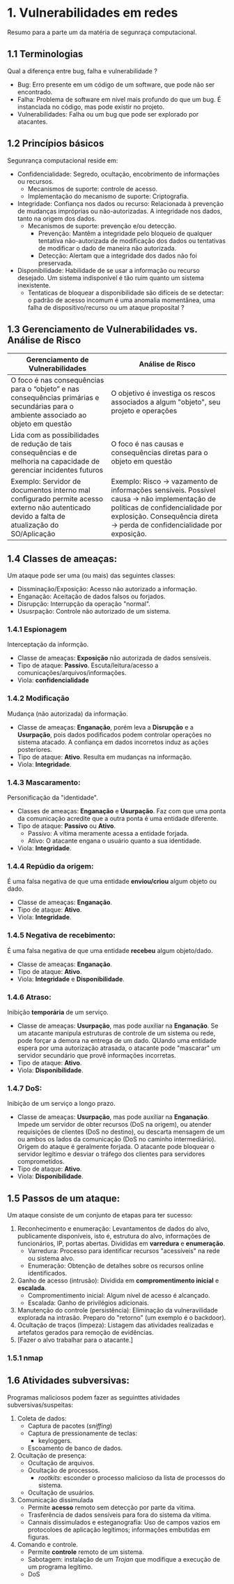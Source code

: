 # 1. Vulnerabilidades em redes
Resumo para a parte um da matéria de segunraça computacional.

## 1.1 Terminologias
Qual a diferença entre bug, falha e vulnerabilidade ?

- Bug: Erro presente em um código de um software, que pode não ser encontrado.
- Falha: Problema de software em nível mais profundo do que um bug. É instanciada no código, mas pode existir no projeto.
- Vulnerabilidades: Falha ou um bug que pode ser explorado por atacantes.

## 1.2 Princípios básicos
Segunrança computacional reside em:
- Confidencialidade: Segredo, ocultação, encobrimento de informações ou recursos.
  - Mecanismos de suporte: controle de acesso.
  - Implementação do mecanismo de suporte: Criptografia.
- Integridade: Confiança nos dados ou recurso: Relacionada à prevenção de mudanças impróprias ou não-autorizadas. A integridade nos dados, tanto na origem dos dados.
  - Mecanismos de suporte: prevenção e/ou detecção.
    - Prevenção: Mantêm a integridade pelo bloqueio de qualquer tentativa não-autorizada de modificação dos dados ou tentativas de modificar o dado de maneira não autorizada.
    - Detecção: Alertam que a integridade dos dados não foi preservada.
- Disponibilidade: Habilidade de se usar a informação ou recurso desejado. Um sistema indisponível é tão ruim quanto um sistema inexistente.
    - Tentaticas de bloquear a disponibilidade são difíceis de se detectar: o padrão de acesso incomum é uma anomalia momentânea, uma falha de dispositivo/recurso ou um ataque proposital ?


## 1.3 Gerenciamento de Vulnerabilidades vs. Análise de Risco
| Gerenciamento de Vulnerabilidades | Análise de Risco |
| --- | --- |
| O foco é nas consequências para o “objeto” e nas consequências primárias e secundárias para o ambiente associado ao objeto em questão | O objetivo é investiga os rescos associados a algum "objeto", seu projeto e operações|
| Lida com as possibilidades de redução de tais consequências e de melhoria na capacidade de gerenciar incidentes futuros | O foco é nas causas e consequências diretas para o objeto em questão |
| Exemplo: Servidor de documentos interno mal configurado permite acesso externo não autenticado devido a falta de atualização do SO/Aplicação | Exemplo: Risco -> vazamento de informações sensíveis. Possível causa -> não implementação de políticas de confidencialidade por explosição. Consequência direta -> perda de confidencialidade por exposição. |


## 1.4 Classes de ameaças:
Um ataque pode ser uma (ou mais) das seguintes classes:

- Dissminação/Exposição: Acesso não autorizado a informação.
- Enganação: Aceitação de dados falsos ou forjados.
- Disrupção: Interrupção da operação "normal".
- Ususrpação: Controle não autorizado de um sistema.

### 1.4.1 Espionagem
Interceptação da informção.
- Classe de ameaças: **Exposição** não autorizada de dados sensíveis.
- Tipo de ataque: **Passívo**. Escuta/leitura/acesso a comunicações/arquivos/informações.
- Viola: **confidencialidade**

### 1.4.2 Modificação
Mudança (não autorizada) da informação.
- Classe de ameaças: **Enganação**, porém leva a **Disrupção** e a **Usurpação**, pois dados podificados podem controlar operações no sistema atacado. A confiança em dados incorretos induz as ações posteriores.
- Tipo de ataque: **Ativo**. Resulta em mudanças na informação.
- Viola: **Integridade**.

### 1.4.3 Mascaramento:
Personificação da "identidade".
- Classes de ameaças: **Enganação** e **Usurpação**. Faz com que uma ponta da comunicação acredite que a outra ponta é uma entidade diferente.
- Tipo de ataque: **Passívo** ou **Ativo**.
  - Passívo: A vítima meramente acessa a entidade forjada.
  - Ativo: O atacante engana o usuário quanto a sua identidade.
- Viola: **Integridade**.

### 1.4.4 Repúdio da origem:
É uma falsa negativa de que uma entidade **enviou/criou** algum objeto ou dado.
- Classe de ameaças: **Enganação**.
- Tipo de ataque: **Ativo**.
- Viola: **Integridade**.


### 1.4.5 Negativa de recebimento:
É uma falsa negativa de que uma entidade **recebeu** algum objeto/dado.
- Classe de ameaças: **Enganação**.
- Tipo de ataque: **Ativo**.
- Viola: **Integridade** e **Disponibilidade**.


### 1.4.6 Atraso:
Inibição **temporária** de um serviço.
- Classe de ameaças: **Usurpação**, mas pode auxiliar na **Enganação**. Se um atacante manipula estruturas de controle de um sistema ou rede, pode forçar a demora na entrega de um dado. QUando uma entidade espera por uma autorização atrasada, o atacante pode "mascarar" um servidor secundário que provê informações incorretas.
- Tipo de ataque: **Ativo**.
- Viola: **Disponibilidade**.


### 1.4.7 DoS:
Inibição de um serviço a longo prazo.
- Classe de ameaças: **Usurpação**, mas pode auxiliar na **Enganação**. Impede um servidor de obter recursos (DoS na origem), ou atender requisições de clientes (DoS no destino), ou descarta mensagem de um ou ambos os lados da comunicação (DoS no caminho intermediário). Origem do ataque é geralmente forjada. O atacante pode bloquear o servidor legítimo e desviar o tráfego dos clientes para servidores comprometidos.
- Tipo de ataque: **Ativo**.
- Viola: **Disponibilidade**.

## 1.5 Passos de um ataque:
Um ataque consiste de um conjunto de etapas para ter sucesso:
1. Reconhecimento e enumeração: Levantamentos de dados do alvo, publicamente disponíveis, isto é, estrutura do alvo, informações de funcionários, IP, portas abertas. Dividídas em **varredura** e **enumeração**.
    - Varredura: Processo para identificar recursos "acessíveis" na rede ou sistema alvo. 
    - Enumeração: Obtenção de detalhes sobre os recursos online identificados.
2. Ganho de acesso (intrusão): Dividida em **compromentimento inicial** e **escalada**.
    - Compromentimento inicial: Algum nível de acesso é alcançado.
    - Escalada: Ganho de privilégios adicionais.
3. Manutenção do controle (persistência): Eliminação da vulneravilidade explorada na intrasão. Preparo do "retorno" (um exemplo é o backdoor).
4. Ocultação de traços (limpeza): Listagem das atividades realizadas e artefatos gerados para remoção de evidências.
5. [Fazer o alvo trabalhar para o atacante.]

### 1.5.1 nmap 

## 1.6 Atividades subversivas:
Programas maliciosos podem fazer as seguinttes atividades subversivas/suspeitas:
1. Coleta de dados:
    - Captura de pacotes (*sniffing*)
    - Captura de pressionamente de teclas:
        - keyloggers.
    - Escoamento de banco de dados.
2. Ocultação de presença:
    - Ocultação de arquivos.
    - Ocultação de processos.
        - _rootkits_: esconder o processo malicioso da lista de processos do sistema.
    - Ocultação de usuários.
3. Comunicação dissimulada
    - Permite **acesso** remoto sem detecção por parte da vítima.
    - Trasferência de dados sensíveis para fora do sistema da vítima.
    - Cannais dissimulados e esteganografia: Uso de campos vazios em protocoloes de aplicação legítimos; informações embutidas em figuras.
4. Comando e controle.
    - Permite **controle** remoto de um sistema.
    - Sabotagem: instalação de um _Trojan_ que modifique a execução de um programa legítimo.
    - DoS






